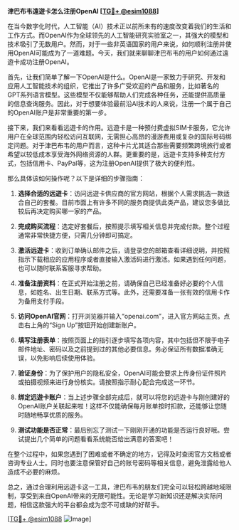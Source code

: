 **津巴布韦遠遊卡怎么注册OpenAI [[TG💪+ @esim1088](https://t.me/s/esim1088)]**

在当今数字化时代，人工智能（AI）技术正以前所未有的速度改变着我们的生活和工作方式。而OpenAI作为全球领先的人工智能研究实验室之一，其强大的模型和技术吸引了无数用户。然而，对于一些非英语国家的用户来说，如何顺利注册并使用OpenAI可能成为了一道难题。今天，我们就来聊聊津巴布韦的用户如何通过遠遊卡成功注册OpenAI。

首先，让我们简单了解一下OpenAI是什么。OpenAI是一家致力于研究、开发和应用人工智能技术的组织，它推出了许多广受欢迎的产品和服务，比如著名的GPT系列语言模型。这些模型不仅能够帮助人们完成各种任务，还能提供高质量的信息查询服务。因此，对于想要体验最前沿AI技术的人来说，注册一个属于自己的OpenAI账户是非常重要的第一步。

接下来，我们来看看远遊卡的作用。远遊卡是一种预付费虚拟SIM卡服务，它允许用户在全球范围内轻松访问互联网，无需担心高昂的漫游费用或复杂的国际号码绑定问题。对于津巴布韦的用户而言，这种卡片尤其适合那些需要频繁跨境旅行或者希望以较低成本享受海外网络资源的人群。更重要的是，远遊卡支持多种支付方式，包括信用卡、PayPal等，这为注册OpenAI提供了极大的便利性。

那么具体该如何操作呢？以下是详细的步骤指南：

1. **选择合适的远遊卡**：访问远遊卡供应商的官方网站，根据个人需求挑选一款适合自己的套餐。目前市面上有许多不同的服务商提供此类产品，建议您多做比较后再决定购买哪一家的产品。

2. **完成购买流程**：选定好套餐后，按照提示填写相关信息并完成付款。整个过程通常非常快捷方便，只需几分钟即可搞定。

3. **激活远遊卡**：收到订单确认邮件之后，请登录您的邮箱查看详细说明，并按照指示下载相应的应用程序或者直接输入激活码进行激活。如果遇到任何问题，也可以随时联系客服寻求帮助。

4. **准备注册资料**：在正式开始注册之前，请确保自己已经准备好必要的个人信息，如姓名、出生日期、联系方式等。此外，还需要准备一张有效的信用卡作为备用支付手段。

5. **访问OpenAI官网**：打开浏览器并输入“openai.com”，进入官方网站主页。点击右上角的“Sign Up”按钮开始创建新账户。

6. **填写注册表单**：按照页面上的指引逐步填写各项内容，其中包括但不限于电子邮件地址、密码以及之前提到过的其他必要信息。务必保证所有数据准确无误，以免影响后续使用体验。

7. **验证身份**：为了保护用户的隐私安全，OpenAI可能会要求上传身份证件照片或拍摄视频来进行身份核实。请按照指示耐心配合完成这一环节。

8. **绑定远遊卡账户**：当上述步骤全部完成后，就可以将您的远遊卡与刚创建好的OpenAI账户关联起来啦！这样不仅能确保每月账单按时扣款，还能够让您随时随地畅享优质的服务。

9. **测试功能是否正常**：最后别忘了测试一下刚刚开通的功能是否运行良好哦。尝试提出几个简单的问题看看系统能否给出满意的答案吧！

在整个过程中，如果您遇到了困难或者不确定的地方，记得及时查阅官方文档或者咨询专业人士。同时也要注意保管好自己的账号密码等相关信息，避免泄露给他人造成不必要的麻烦。

总之，通过合理利用远遊卡这一工具，津巴布韦的朋友们完全可以轻松跨越地域限制，享受到来自OpenAI带来的无限可能性。无论是学习新知识还是解决实际问题，相信这款强大的平台都会成为您不可或缺的好帮手。

[[TG💪+ @esim1088](https://t.me/s/esim1088) ![Image](https://i.postimg.cc/4NQfJmqS/Snipaste-2025-05-13-00-14-12.png)]